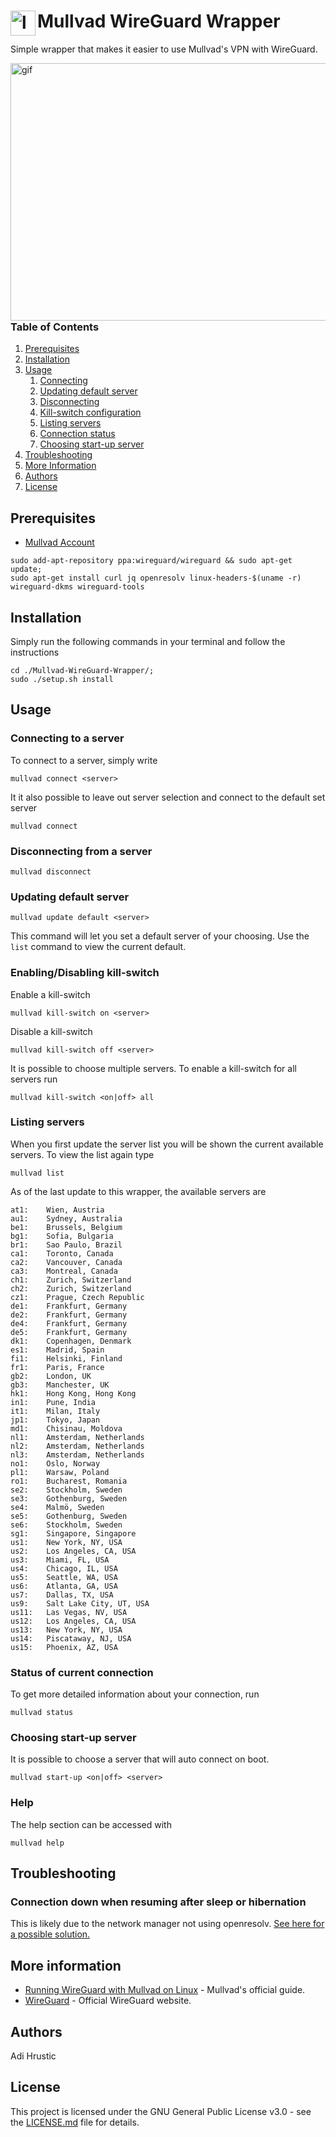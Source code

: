 # Mullvad WireGuard Wrapper  <img src="https://slethen.io/content/images/2017/01/mullvad-logo.png" align="left" width="40" height="40" alt="logo">
Simple wrapper that makes it easier to use Mullvad's VPN with WireGuard.

<img src="https://i.imgur.com/QqBj2Rm.gif" align="right" alt="gif" width="515" height="412">

### Table of Contents
1. [Prerequisites](https://gitlab.com/adihrustic/Mullvad-WireGuard-Wrapper#prerequisites)
1. [Installation](https://gitlab.com/adihrustic/Mullvad-WireGuard-Wrapper#installation)
1. [Usage](https://gitlab.com/adihrustic/Mullvad-WireGuard-Wrapper#usage)
    1. [Connecting](https://gitlab.com/adihrustic/Mullvad-WireGuard-Wrapper#connecting-to-a-server)
    1. [Updating default server](https://gitlab.com/adihrustic/Mullvad-WireGuard-Wrapper#updating-default-server)
    1. [Disconnecting](https://gitlab.com/adihrustic/Mullvad-WireGuard-Wrapper#disconnecting-from-a-server)
    1. [Kill-switch configuration](https://gitlab.com/adihrustic/Mullvad-WireGuard-Wrapper#enablingdisabling-kill-switch)
    1. [Listing servers](https://gitlab.com/adihrustic/Mullvad-WireGuard-Wrapper#listing-servers)
    1. [Connection status](https://gitlab.com/adihrustic/Mullvad-WireGuard-Wrapper#status-of-current-connection)
    1. [Choosing start-up server](https://gitlab.com/adihrustic/Mullvad-WireGuard-Wrapper#choosing-start-up-server)
1. [Troubleshooting](https://gitlab.com/adihrustic/Mullvad-WireGuard-Wrapper#troubleshooting)
1. [More Information](https://gitlab.com/adihrustic/Mullvad-WireGuard-Wrapper#more-information)
1. [Authors](https://gitlab.com/adihrustic/Mullvad-WireGuard-Wrapper#authors)
1. [License](https://gitlab.com/adihrustic/Mullvad-WireGuard-Wrapper#license)


## Prerequisites
* [Mullvad Account](https://mullvad.net/)

```
sudo add-apt-repository ppa:wireguard/wireguard && sudo apt-get update;
sudo apt-get install curl jq openresolv linux-headers-$(uname -r) wireguard-dkms wireguard-tools
```

## Installation
Simply run the following commands in your terminal and follow the instructions
```
cd ./Mullvad-WireGuard-Wrapper/;
sudo ./setup.sh install
```

## Usage
### Connecting to a server
To connect to a server, simply write
```
mullvad connect <server>
```

It it also possible to leave out server selection and connect to the default set server
```
mullvad connect
```

### Disconnecting from a server
```
mullvad disconnect
```

### Updating default server
```
mullvad update default <server>
```
This command will let you set a default server of your choosing. Use the `list` command to view the current default.

### Enabling/Disabling kill-switch
Enable a kill-switch
```
mullvad kill-switch on <server>
```

Disable a kill-switch
```
mullvad kill-switch off <server>
```

It is possible to choose multiple servers. To enable a kill-switch for all servers run
```
mullvad kill-switch <on|off> all
```

### Listing servers
When you first update the server list you will be shown the current available servers. To view the list again type
```
mullvad list
```

As of the last update to this wrapper, the available servers are
```
at1:	Wien, Austria
au1:	Sydney, Australia
be1:	Brussels, Belgium
bg1:	Sofia, Bulgaria
br1:	Sao Paulo, Brazil
ca1:	Toronto, Canada
ca2:	Vancouver, Canada
ca3:	Montreal, Canada
ch1:	Zurich, Switzerland
ch2:	Zurich, Switzerland
cz1:	Prague, Czech Republic
de1:	Frankfurt, Germany
de2:	Frankfurt, Germany
de4:	Frankfurt, Germany
de5:	Frankfurt, Germany
dk1:	Copenhagen, Denmark
es1:	Madrid, Spain
fi1:	Helsinki, Finland
fr1:	Paris, France
gb2:	London, UK
gb3:	Manchester, UK
hk1:	Hong Kong, Hong Kong
in1:	Pune, India
it1:	Milan, Italy
jp1:	Tokyo, Japan
md1:	Chisinau, Moldova
nl1:	Amsterdam, Netherlands
nl2:	Amsterdam, Netherlands
nl3:	Amsterdam, Netherlands
no1:	Oslo, Norway
pl1:	Warsaw, Poland
ro1:	Bucharest, Romania
se2:	Stockholm, Sweden
se3:	Gothenburg, Sweden
se4:	Malmö, Sweden
se5:	Gothenburg, Sweden
se6:	Stockholm, Sweden
sg1:	Singapore, Singapore
us1:	New York, NY, USA
us2:	Los Angeles, CA, USA
us3:	Miami, FL, USA
us4:	Chicago, IL, USA
us5:	Seattle, WA, USA
us6:	Atlanta, GA, USA
us7:	Dallas, TX, USA
us9:	Salt Lake City, UT, USA
us11:	Las Vegas, NV, USA
us12:	Los Angeles, CA, USA
us13:	New York, NY, USA
us14:	Piscataway, NJ, USA
us15:	Phoenix, AZ, USA
```

### Status of current connection
To get more detailed information about your connection, run
```
mullvad status
```

### Choosing start-up server
It is possible to choose a server that will auto connect on boot.
```
mullvad start-up <on|off> <server>
```

### Help
The help section can be accessed with
```
mullvad help
```

## Troubleshooting
### Connection down when resuming after sleep or hibernation
This is likely due to the network manager not using openresolv. [See here for a possible solution.](https://wiki.archlinux.org/index.php/NetworkManager#Use_openresolv)

## More information
* [Running WireGuard with Mullvad on Linux](https://mullvad.net/en/guides/wireguard-and-mullvad-vpn/) - Mullvad's official guide.
* [WireGuard](https://www.wireguard.com/) - Official WireGuard website.

## Authors
Adi Hrustic

## License
This project is licensed under the GNU General Public License v3.0 - see the [LICENSE.md](LICENSE.md) file for details.

